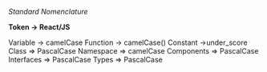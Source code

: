 *Standard Nomenclature*

**Token -> React/JS**

Variable -> camelCase
Function -> camelCase()
Constant ->under_score
Class => PascalCase
Namespace => camelCase
Components => PascalCase
Interfaces => PascalCase
Types => PascalCase
